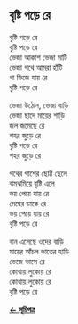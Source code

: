 ## বৃষ্টি পড়ে রে

বৃষ্টি পড়ে রে<br>
বৃষ্টি পড়ে রে<br>
ভেজা আকাশ ভেজা মাটি<br>
ভেজা পথে আমরা হাঁটি<br>
গা ভিজে যায় রে<br>
বৃষ্টি পড়ে রে<br>

ভেজা উঠোন, ভেজা বাড়ি<br>
ভেজা ছাদে মায়ের শাড়ি<br>
জল জমেছে রে<br>
শহর জুড়ে রে<br>
বৃষ্টি পড়ে রে<br>
শহর জুড়ে রে<br>

পথের পাশের ছোট্ট ছেলে<br>
ঝমঝমিয়ে বৃষ্টি এলে<br>
ভয় পেয়ে যায় রে<br>
মেঘের ডাকে রে<br>
ভয় পেয়ে যায় রে<br>
বৃষ্টি পড়ে রে<br>

বান এসেছে ওদের বাড়ি<br>
মায়ের আঁচল ভাতের হাড়ি<br>
ভেজে ভাসে রে<br>
কোথায় লুকোয় রে	<br>
কোথায় লুকোয় রে<br>
বৃষ্টি পড়ে রে<br>

**[← সূচিপত্র](../readme.md)**
